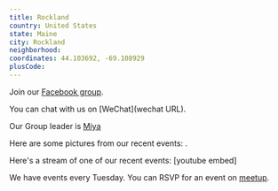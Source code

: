 ```yaml
---
title: Rockland
country: United States
state: Maine
city: Rockland
neighborhood: 
coordinates: 44.103692, -69.108929
plusCode:
---
```

Join our [Facebook group](https://www.facebook.com/groups/435736603276121).

You can chat with us on [WeChat](wechat URL).

Our Group leader is [Miya](freecodecamp.org/miya)

Here are some pictures from our recent events:
![]().

Here's a stream of one of our recent events:
[youtube embed]

We have events every Tuesday. You can RSVP for an event on [meetup](meetupurl).
